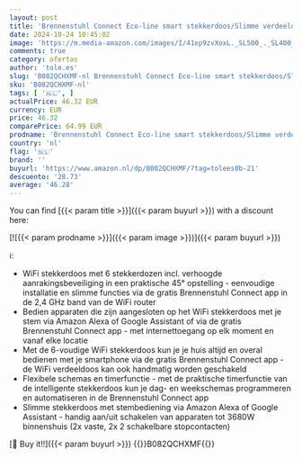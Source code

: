 ```yaml
---
layout: post
title: 'Brennenstuhl Connect Eco-line smart stekkerdoos/Slimme verdeeldoos 6-voudig  2 4 GHz WiFi  compatibel met Alexa en Google Assistant  gratis app  1 5m kabel  zwart'
date: 2024-10-24 10:45:02
image: 'https://m.media-amazon.com/images/I/41ep9zvXoxL._SL500_._SL400_.jpg'
comments: true
category: ofertas
author: 'tole.es'
slug: 'B082QCHXMF-nl Brennenstuhl Connect Eco-line smart stekkerdoos/Slimme...'
sku: 'B082QCHXMF-nl'
tags: [ '🇳🇱', ]
actualPrice: 46.32 EUR
currency: EUR
price: 46.32
comparePrice: 64.99 EUR
prodname: 'Brennenstuhl Connect Eco-line smart stekkerdoos/Slimme verdeeldoos 6-voudig  2 4 GHz WiFi  compatibel met Alexa en Google Assistant  gratis app  1 5m kabel  zwart'
country: 'nl'
flag: '🇳🇱'
brand: ''
buyurl: 'https://www.amazon.nl/dp/B082QCHXMF/?tag=tolees0b-21'
descuento: '28.73'
average: '46.28'
---
```


You can find [{{< param title >}}]({{< param buyurl >}}) with a discount here:

[![{{< param prodname >}}]({{< param image >}})]({{< param buyurl >}})

ℹ️:

- WiFi stekkerdoos met 6 stekkerdozen incl. verhoogde aanrakingsbeveiliging in een praktische 45° opstelling - eenvoudige installatie en slimme functies via de gratis Brennenstuhl Connect app in de 2,4 GHz band van de WiFi router
- Bedien apparaten die zijn aangesloten op het WiFi stekkerdoos met je stem via Amazon Alexa of Google Assistant of via de gratis Brennenstuhl Connect app - met internettoegang op elk moment en vanaf elke locatie
- Met de 6-voudige WiFi stekkerdoos kun je je huis altijd en overal bedienen met je smartphone via de gratis Brennenstuhl Connect app - de WiFi verdeeldoos kan ook handmatig worden geschakeld
- Flexibele schemas en timerfunctie - met de praktische timerfunctie van de intelligente stekkerdoos kun je dag- en weekschemas programmeren en automatiseren in de Brennenstuhl Connect app
- Slimme stekkerdoos met stembediening via Amazon Alexa of Google Assistant - handig aan/uit schakelen van apparaten tot 3680W binnenshuis (2x vaste, 2x 2 schakelbare stopcontacten)

[🛒 Buy it!!]({{< param buyurl >}})
{{<world>}}B082QCHXMF{{</world>}}
